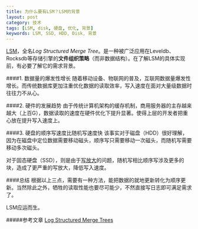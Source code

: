 ```yaml
---
title: 为什么要有LSM？LSM的背景
layout: post
category: 技术
tags: [LSM, disk, 硬盘, 优化, 背景]
keywords: LSM, SSD, HDD, Disk, 背景
---
```

[LSM](https://www.zhihu.com/question/19887265)，全名*Log Structured Merge Tree*。是一种被广泛应用在Leveldb、Rocksdb等存储引擎的**文件组织策略**（而非数据结构）。在了解LSM的具体实现前，有必要了解它的需求背景。

####1. 数据量的爆发性增长
随着移动设备、物联网的普及，互联网数据量爆发性增长。而传统数据库更加注重优化数据的读取效率，写入速度在面对大量级数据时往往力不从心。

####2. 硬件的发展趋势
由于传统计算机架构的缓存机制，商用服务器的主存越来越大（上百G），数据读取的速度在硬件优化下提升显著。使得上层的开发者把重心放在提升写入速度上。

####3. 硬盘的顺序写速度比随机写速度快
该事实对于磁盘（HDD）很好理解，因为在磁盘中定位数据需要移动磁头，顺序写只需要移动一次磁头，而随机写需要移动多次磁头。

对于固态硬盘（SSD），则是由于[写放大](https://www.zhihu.com/question/31024021)的问题，随机写相比顺序写涉及更多的块，造成了更严重的写放大，降低写入速度。

####总结
根据以上三点，需要有一种方法，能把数据的就地更新转化为顺序更新。当然除此之外，牺牲的读取性能也要尽可能少，不然直接写日志即可满足需求了。

LSM应运而生。

#####参考文章
[Log Structured Merge Trees](http://www.benstopford.com/2015/02/14/log-structured-merge-trees/)
